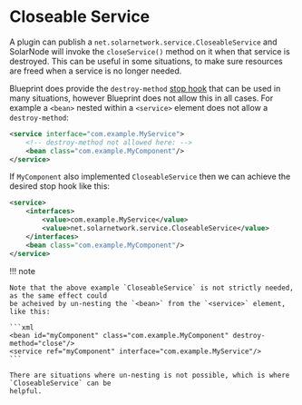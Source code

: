 # Closeable Service

A plugin can publish a `net.solarnetwork.service.CloseableService` and SolarNode will invoke the
`closeService()` method on it when that service is destroyed. This can be useful in some situations,
to make sure resources are freed when a service is no longer needed.

Blueprint does provide the `destroy-method` [stop hook](../blueprint/#startstop-hooks) that can be
used in many situations, however Blueprint does not allow this in all cases. For example a `<bean>`
nested within a `<service>` element does not allow a `destroy-method`:

```xml
<service interface="com.example.MyService">
	<!-- destroy-method not allowed here: -->
	<bean class="com.example.MyComponent"/>
</service>
```

If `MyComponent` also implemented `CloseableService` then we can achieve the desired stop hook like
this:

```xml
<service>
	<interfaces>
		<value>com.example.MyService</value>
		<value>net.solarnetwork.service.CloseableService</value>
	</interfaces>
	<bean class="com.example.MyComponent"/>
</service>
```

!!! note

	Note that the above example `CloseableService` is not strictly needed, as the same effect could
	be acheived by un-nesting the `<bean>` from the `<service>` element, like this:

	```xml
	<bean id="myComponent" class="com.example.MyComponent" destroy-method="close"/>
	<service ref="myComponent" interface="com.example.MyService"/>
	```

	There are situations where un-nesting is not possible, which is where `CloseableService` can be
	helpful.

